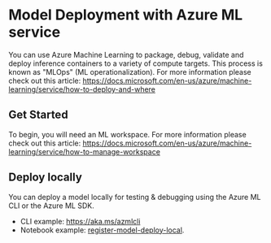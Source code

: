 # Model Deployment with Azure ML service
You can use Azure Machine Learning to package, debug, validate and deploy inference containers to a variety of compute targets. This process is known as "MLOps" (ML operationalization).
For more information please check out this article: https://docs.microsoft.com/en-us/azure/machine-learning/service/how-to-deploy-and-where

## Get Started
To begin, you will need an ML workspace.
For more information please check out this article: https://docs.microsoft.com/en-us/azure/machine-learning/service/how-to-manage-workspace

## Deploy locally
You can deploy a model locally for testing & debugging using the Azure ML CLI or the Azure ML SDK.
- CLI example: https://aka.ms/azmlcli
- Notebook example: [register-model-deploy-local](./register-model-deploy-local.ipynb).